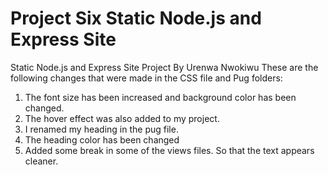 # Project Six Static Node.js and Express Site
 Static Node.js and Express Site Project By Urenwa Nwokiwu 
 These are the following changes that were made in the CSS file and Pug folders:

 1) The font size has been increased and background color has been changed.
 2) The hover effect was also added to my project.
 3) I renamed my heading in the pug file.
 4) The heading color has been changed 
 5) Added some break in some of the views files. So that the text appears cleaner.
  
